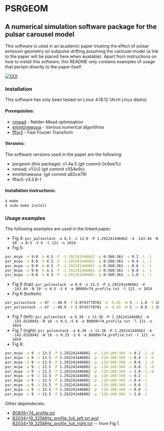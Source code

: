 # PSRGEOM
## A numerical simulation software package for the pulsar carousel model

This software is used in an academic paper treating the effect of pulsar emission geometry on subpulse drifting assuming the carousel model (a link to the paper will be placed here when available). Apart from instructions on how to install this software, this README only contains examples of usage that pertain directly to the paper itself.

[![DOI](https://zenodo.org/badge/158472781.svg)](https://zenodo.org/badge/latestdoi/158472781)

### Installation

This software has only been tested on Linux 4.18.12 (Arch Linux distro).

#### Prerequisites:

* [nmead](https://github.com/robotopia/nmead) - Nelder-Mead optimisation
* [emmt/newuoa](https://github.com/emmt/Algorithms) - Various numerical algorithms
* [fftw3](http://www.fftw.org/) - Fast Fourier Transform

#### Versions:

The software versions used in the paper are the following:

* psrgeom (this package): v1.4a.5 (git commit 0c6ee7c)
* nmead: v1.0.0 (git commit c554e9c)
* emmt/newuoa: (git commit a92ce79)
* fftw3: v3.3.8-1

#### Installation instructions:

```bash
$ make
$ sudo make install
```

### Usage examples

The following examples are used in the linked paper:

* Fig 4: `psr_pulsestack -a 8.5 -z 13.0 -P 1.292241446862 -4 -143.44 -N 10 -s 0.5 -S 6 -l 121 -n 1024`
* Fig 5:
```bash
psr_mcpa -a 9.0 -b 4.5 -P -1.292241446862 -p 0:360:361 -s 0.2 -L -1
psr_mcpa -a 9.0 -b 4.5 -P -1.292241446862 -p 0:360:361 -s 0.4 -L -1
psr_mcpa -a 9.0 -b 4.5 -P -1.292241446862 -p 0:360:361 -s 0.6 -L -1
psr_mcpa -a 9.0 -b 4.5 -P -1.292241446862 -p 0:360:361 -s 0.8 -L -1
psr_mcpa -a 9.0 -b 4.5 -P -1.292241446862 -p 0:360:361 -s 1.0 -L -1
```
* Fig 6 (top): `psr_pulsestack -a 9.0 -z 13.5 -P 1.292241446862 -4 -143.44 -N 10 -s 0.5 -S 6 -e B0809+74_profile.txt -l 121 -n 1024`
* Fig 6 (bottom):
```bash
psr_pulsestack -a 47 -z 48.9 -P 2.0743770781 -4 -6.65 -N 5 -s 1.0 -S 20 -e B2034+19_325MHz_profile_full_left.txt -l 100 -p 2000
psr_pulsestack -a 47 -z 48.9 -P 2.0743770781 -4 -6.65 -N 5 -s 0.8 -S 20 -e B2034+19_325MHz_profile_full_right.txt -l 101 -p 2000
```
* Fig 7 (left): `psr_pulsestack -a 8.39 -z 13.38 -P 1.292241446862 -4 -143.8320943 -N 10 -s 0.5 -S 6 -e B0809+74_profile.txt -l 121 -n 1024`
* Fig 7 (right): `psr_pulsestack -a 8.39 -z 13.38 -P 1.292241446862 -4 -143.8320943 -N 10 -s 0.25 -S 6 -e B0809+74_profile.txt -l 121 -n 1024`
* Fig 8:
```bash
psr_mcpa -a 9 -z 13.5 -P 1.292241446862 -p -110:100:360 -s 0.2 -1 -d
psr_mcpa -a 9 -z 13.5 -P 1.292241446862 -p -110:100:360 -s 0.4 -1 -d
psr_mcpa -a 9 -z 13.5 -P 1.292241446862 -p -110:100:360 -s 0.6 -1 -d
psr_mcpa -a 9 -z 13.5 -P 1.292241446862 -p -110:100:360 -s 0.8 -1 -d
psr_mcpa -a 9 -z 13.5 -P 1.292241446862 -p -110:100:360 -s 1.0 -1 -d
psr_mcpa -a 9 -z 13.5 -P 1.292241446862 -p -110:100:360 -s 0.2 -1
psr_mcpa -a 9 -z 13.5 -P 1.292241446862 -p -110:100:360 -s 0.4 -1
psr_mcpa -a 9 -z 13.5 -P 1.292241446862 -p -110:100:360 -s 0.6 -1
psr_mcpa -a 9 -z 13.5 -P 1.292241446862 -p -110:100:360 -s 0.8 -1
psr_mcpa -a 9 -z 13.5 -P 1.292241446862 -p -110:100:360 -s 1.0 -1
```

Other dependecies:

* [B0809+74_profile.txt](http://www.epta.eu.org/epndb/ascii/nsk+15/J0814+7429/B0809+74_L78237.txt)
* [B2034+19_325MHz_profile_full_left.txt and B2034+19_325MHz_profile_full_right.txt](http://adsabs.harvard.edu/abs/2017JApA...38...53R) -- from Fig 1.

